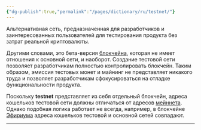 ```yaml
---
{"dg-publish":true,"permalink":"/pages/dictionary/ru/testnet/"}
---
```



Альтернативная сеть, предназначенная для разработчиков и заинтересованных пользователей для тестирования продукта без затрат реальной криптовалюты.

Другими словами, это бета-версия [блокчейна](https://hackmd.io/IzACXndyQ2mXFL98xANIZQ), которая не имеет отношения к основной сети, и наоборот. Создание тестовой сети позволяет разработчикам полностью контролировать блокчейн. Таким образом, эмиссия тестовых монет и майнинг не представляет никакого труда и позволяет разработчикам сфокусироваться на отладке функциональности продукта.

Поскольку **testnet** представляет из себя отдельный блокчейн, адреса кошельков тестовой сети должны отличаться от адресов [мейннета](https://hackmd.io/voJg5zgHQK6Cgd87c_hnXQ). Однако подобная логика работает не всегда, например, в блокчейне [Эфириума](https://hackmd.io/YNn7WT6zRy6Uxarx3CW-wQ) адреса кошельков тестовой и основной сетей совпадают.

---

